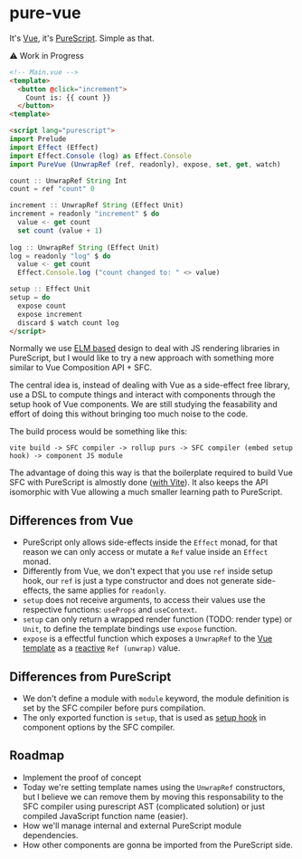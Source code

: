 # pure-vue
It's [Vue](https://vuejs.org/), it's [PureScript](https://www.purescript.org/). Simple as that.

⚠️ Work in Progress

```html
<!-- Main.vue -->
<template>
  <button @click="increment">
    Count is: {{ count }}
  </button>
<template>

<script lang="purescript">
import Prelude
import Effect (Effect)
import Effect.Console (log) as Effect.Console
import PureVue (UnwrapRef (ref, readonly), expose, set, get, watch)

count :: UnwrapRef String Int
count = ref "count" 0

increment :: UnwrapRef String (Effect Unit)
increment = readonly "increment" $ do
  value <- get count
  set count (value + 1)
           
log :: UnwrapRef String (Effect Unit)
log = readonly "log" $ do
  value <- get count
  Effect.Console.log ("count changed to: " <> value)

setup :: Effect Unit
setup = do
  expose count
  expose increment
  discard $ watch count log
</script>
```

Normally we use [ELM based](https://guide.elm-lang.org/architecture) design to deal with JS rendering libraries in PureScript, but I would like to try a new approach with something more similar to Vue Composition API + SFC.

The central idea is, instead of dealing with Vue as a side-effect free library, use a DSL to compute things and interact with components through the setup hook of Vue components. We are still studying the feasability and effort of doing this without bringing too much noise to the code.

The build process would be something like this:

```
vite build -> SFC compiler -> rollup purs -> SFC compiler (embed setup hook) -> component JS module
```

The advantage of doing this way is that the boilerplate required to build Vue SFC with PureScript is almostly done ([with Vite](https://vitejs.dev)). It also keeps the API isomorphic with Vue allowing a much smaller learning path to PureScript.

## Differences from Vue

- PureScript only allows side-effects inside the `Effect` monad, for that reason we can only access or mutate a `Ref` value inside an `Effect` monad.
- Differently from Vue, we don't expect that you use `ref` inside setup hook, our `ref` is just a type constructor and does not generate side-effects, the same applies for `readonly`.
- `setup` does not receive arguments, to access their values use the respective functions: `useProps` and `useContext`.
- `setup` can only return a wrapped render function (TODO: render type) or `Unit`, to define the template bindings use `expose` function.
- `expose` is a effectful function which exposes a `UnwrapRef` to the [Vue template](https://vuejs.org/guide/essentials/template-syntax.html) as a [reactive](https://vuejs.org/guide/essentials/reactivity-fundamentals.html) `Ref (unwrap)` value.

## Differences from PureScript

- We don't define a module with `module` keyword, the module definition is set by the SFC compiler before purs compilation.
- The only exported function is `setup`, that is used as [setup hook](https://vuejs.org/api/composition-api-setup.html) in component options by the SFC compiler.

## Roadmap

- Implement the proof of concept
- Today we're setting template names using the `UnwrapRef` constructors, but I believe we can remove them by moving this responsability to the SFC compiler using purescript AST (complicated solution) or just compiled JavaScript function name (easier).
- How we'll manage internal and external PureScript module dependencies.
- How other components are gonna be imported from the PureScript side.
